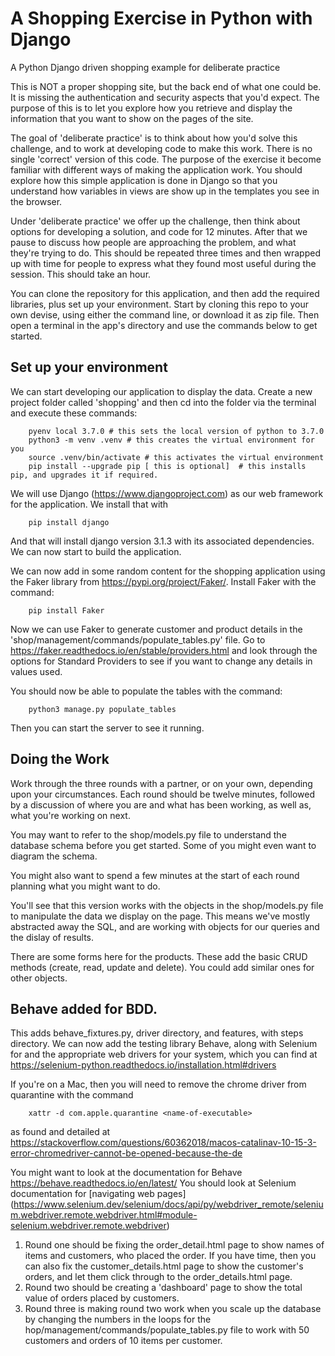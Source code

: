 # A Shopping Exercise in Python with Django
A Python Django driven shopping example for deliberate practice

This is NOT a proper shopping site, but the back end of what one could be. It is missing the authentication and security aspects that you'd expect. The purpose of this is to let you explore how you retrieve and display the information that you want to show on the pages of the site.

The goal of 'deliberate practice' is to think about how you'd solve this challenge, and to work at developing code to make this work. There is no single 'correct' version of this code. The purpose of the exercise it become familiar with different ways of making the application work. You should explore how this simple application is done in Django so that you understand how variables in views are show up in the templates you see in the browser.

Under 'deliberate practice' we offer up the challenge, then think about options for developing a solution, and code for 12 minutes. After that we pause to discuss how people are approaching the problem, and what they're trying to do. This should be repeated three times and then wrapped up with time for people to express what they found most useful during the session. This should take an hour.

You can clone the repository for this application, and then add the required libraries, plus set up your environment. Start by cloning this repo to your own devise, using either the command line, or download it as zip file. Then open a terminal in the app's directory and use the commands below to get started.

## Set up your environment
 We can start developing our application to display the data. Create a new project folder called 'shopping' and then cd into the folder via the terminal and execute these commands:

        pyenv local 3.7.0 # this sets the local version of python to 3.7.0
        python3 -m venv .venv # this creates the virtual environment for you
        source .venv/bin/activate # this activates the virtual environment
        pip install --upgrade pip [ this is optional]  # this installs pip, and upgrades it if required.

We will use Django (https://www.djangoproject.com) as our web framework for the application. We install that with 
        
        pip install django

And that will install django version 3.1.3 with its associated dependencies. We can now start to build the application.

We can now add in some random content for the shopping application using the Faker library from https://pypi.org/project/Faker/. Install Faker with the command: 

        pip install Faker

Now we can use Faker to generate customer and product details in the 'shop/management/commands/populate_tables.py' file. Go to https://faker.readthedocs.io/en/stable/providers.html and look through the options for Standard Providers to see if you want to change any details in values used.

You should now be able to populate the tables with the command:

        python3 manage.py populate_tables

Then you can start the server to see it running. 

##  Doing the Work

Work through the three rounds with a partner, or on your own, depending upon your circumstances. Each round should be twelve minutes, followed by a discussion of where you are and what has been working, as well as, what you're working on next.

You may want to refer to the shop/models.py file to understand the database schema before you get started. Some of you might even want to diagram the schema. 

You might also want to spend a few minutes at the start of each round planning what you might want to do.

You'll see that this version works with the objects in the shop/models.py file to manipulate the data we display on the page. This means we've mostly abstracted away the SQL, and are working with objects for our queries and the dislay of results.

There are some forms here for the products. These add the basic CRUD methods (create, read, update and delete). You could add similar ones for other objects.

## Behave added for BDD. 

This adds behave_fixtures.py, driver directory, and features, with steps directory.
We can now add the testing library Behave, along with Selenium for and the appropriate web drivers for your system, which you can find at https://selenium-python.readthedocs.io/installation.html#drivers 

If you're on a Mac, then you will need to remove the chrome driver from quarantine with the command

        xattr -d com.apple.quarantine <name-of-executable>

as found and detailed at https://stackoverflow.com/questions/60362018/macos-catalinav-10-15-3-error-chromedriver-cannot-be-opened-because-the-de 

You might want to look at the documentation for Behave https://behave.readthedocs.io/en/latest/ 
You should look at Selenium documentation for [navigating web pages] (https://www.selenium.dev/selenium/docs/api/py/webdriver_remote/selenium.webdriver.remote.webdriver.html#module-selenium.webdriver.remote.webdriver)


1. Round one should be fixing the order_detail.html page to show names of items and customers, who placed the order. If you have time, then you can also fix the customer_details.html page to show the customer's orders, and let them click through to the order_details.html page.
2. Round two should be creating a 'dashboard' page to show the total value of orders placed by customers.
3. Round three is making round two work when you scale up the database by changing the numbers in the loops for the hop/management/commands/populate_tables.py file to work with 50 customers and orders of 10 items per customer.
